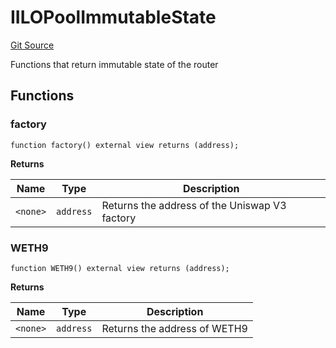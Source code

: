 # IILOPoolImmutableState
[Git Source](https://github.com/KYRDTeam/ilo-contracts/blob/a3fc4c57db039cc1b79c7925531b021576d1b1a7/src/interfaces/IILOPoolImmutableState.sol)

Functions that return immutable state of the router


## Functions
### factory


```solidity
function factory() external view returns (address);
```
**Returns**

|Name|Type|Description|
|----|----|-----------|
|`<none>`|`address`|Returns the address of the Uniswap V3 factory|


### WETH9


```solidity
function WETH9() external view returns (address);
```
**Returns**

|Name|Type|Description|
|----|----|-----------|
|`<none>`|`address`|Returns the address of WETH9|


